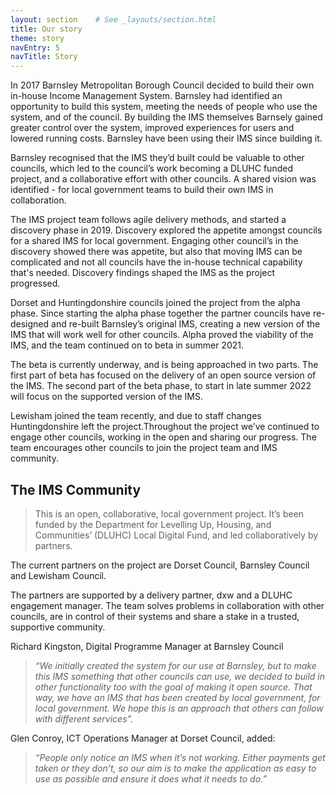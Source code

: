 ```yaml
---
layout: section    # See _layouts/section.html
title: Our story
theme: story
navEntry: 5
navTitle: Story
---
```


In 2017 Barnsley Metropolitan Borough Council decided to build their own in-house Income Management System. Barnsley had identified an opportunity to build this system, meeting the needs of people who use the system, and of the council. By building the IMS themselves Barnsely gained greater control over the system, improved experiences for users and lowered running costs. Barnsley have been using their IMS since building it. 

Barnsley recognised that the IMS they’d built could be valuable to other councils, which led to the council’s work becoming a DLUHC funded project, and a collaborative effort with other councils. A shared vision was identified - for local government teams to build their own IMS in collaboration.

The IMS project team follows agile delivery methods, and started a discovery phase in 2019. Discovery explored the appetite amongst councils for a shared IMS for local government. Engaging other council’s in the discovery showed there was appetite, but also that moving IMS can be complicated and not all councils have the in-house technical capability that's needed. Discovery findings shaped the IMS as the project progressed. 

Dorset and Huntingdonshire councils joined the project from the alpha phase. Since starting the alpha phase together the partner councils have re-designed and re-built Barnsley’s original IMS, creating a new version of the IMS that will work well for other councils. Alpha proved the viability of the IMS, and the team continued on to beta in summer 2021. 

The beta is currently underway, and is being approached in two parts. The first part of beta has focused on the delivery of an open source version of the IMS. The second part of the beta phase, to start in late summer 2022 will focus on the supported version of the IMS.

Lewisham joined the team recently, and due to staff changes Huntingdonshire left the project.Throughout the project we’ve continued to engage other councils, working in the open and sharing our progress. The team encourages other councils to join the project team and IMS community.

## The IMS Community

> This is an open, collaborative, local government project. It’s been funded by the Department for Levelling Up, Housing, and Communities’ (DLUHC) Local Digital Fund, and led collaboratively by partners.

The current partners on the project are Dorset Council, Barnsley Council and Lewisham Council. 

The partners are supported by a delivery partner, dxw and a DLUHC engagement manager. The team solves problems in collaboration with other councils, are in control of their systems and share a stake in a trusted, supportive community.



Richard Kingston, Digital Programme Manager at Barnsley Council

> *“We initially created the system for our use at Barnsley, but to make this IMS something that other councils can use, we decided to build in other functionality too with the goal of making it open source. That way, we have an IMS that has been created by local government, for local government. We hope this is an approach that others can follow with different services”.*

Glen Conroy, ICT Operations Manager at Dorset Council, added:
> *“People only notice an IMS when it’s not working. Either payments get taken or they don’t, so our aim is to make the application as easy to use as possible and ensure it does what it needs to do.”*